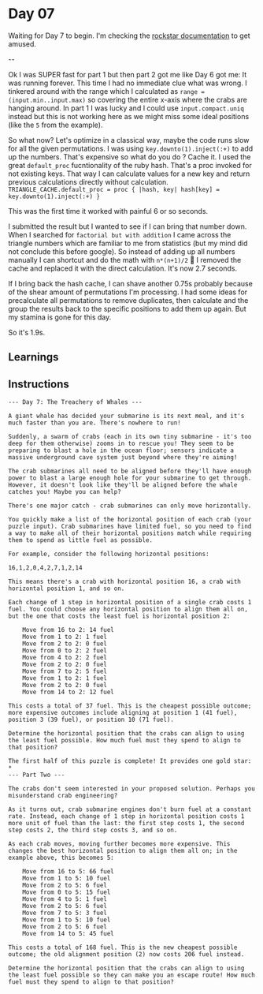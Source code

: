 # Day 07
Waiting for Day 7 to begin. I'm checking the [rockstar documentation](https://codewithrockstar.com/docs) to get amused.

--

Ok I was SUPER fast for part 1 but then part 2 got me like Day 6 got me: It was running forever. This time I had no immediate clue what was wrong. I tinkered around with the range which I calculated as `range = (input.min..input.max)` so covering the entire x-axis where the crabs are hanging around. In part 1 I was lucky and I could use `input.compact.uniq` instead but this is not working here as we might miss some ideal positions (like the `5` from the example).

So what now? Let's optimize in a classical way, maybe the code runs slow for all the given permutations. I was using `key.downto(1).inject(:+)` to add up the numbers. That's expensive so what do you do ? Cache it. I used the great `default_proc` fucntionality of the ruby hash. That's a proc invoked for not existing keys. That way I can calculate values for a new key and return previous calculations directly without calculation.
`TRIANGLE_CACHE.default_proc = proc { |hash, key| hash[key] = key.downto(1).inject(:+) }`

This was the first time it worked with painful 6 or so seconds.

I submitted the result but I wanted to see if I can bring that number down.
When I searched for `factorial but with addition` I came across the triangle numbers which are familiar to me from statistics (but my mind did not conclude this before google). So instead of adding up all numbers manually I can shortcut and do the math with `n*(n+1)/2` 🤘 I removed the cache and replaced it with the direct calculation. It's now 2.7 seconds.

If I bring back the hash cache, I can shave another 0.75s probably because of the shear amount of permutations I'm processing.
I had some ideas for precalculate all permutations to remove duplicates, then calculate and the group the results back to the specific positions to add them up again. But my stamina is gone for this day. 

So it's 1.9s.

## Learnings

## Instructions

```
--- Day 7: The Treachery of Whales ---

A giant whale has decided your submarine is its next meal, and it's much faster than you are. There's nowhere to run!

Suddenly, a swarm of crabs (each in its own tiny submarine - it's too deep for them otherwise) zooms in to rescue you! They seem to be preparing to blast a hole in the ocean floor; sensors indicate a massive underground cave system just beyond where they're aiming!

The crab submarines all need to be aligned before they'll have enough power to blast a large enough hole for your submarine to get through. However, it doesn't look like they'll be aligned before the whale catches you! Maybe you can help?

There's one major catch - crab submarines can only move horizontally.

You quickly make a list of the horizontal position of each crab (your puzzle input). Crab submarines have limited fuel, so you need to find a way to make all of their horizontal positions match while requiring them to spend as little fuel as possible.

For example, consider the following horizontal positions:

16,1,2,0,4,2,7,1,2,14

This means there's a crab with horizontal position 16, a crab with horizontal position 1, and so on.

Each change of 1 step in horizontal position of a single crab costs 1 fuel. You could choose any horizontal position to align them all on, but the one that costs the least fuel is horizontal position 2:

    Move from 16 to 2: 14 fuel
    Move from 1 to 2: 1 fuel
    Move from 2 to 2: 0 fuel
    Move from 0 to 2: 2 fuel
    Move from 4 to 2: 2 fuel
    Move from 2 to 2: 0 fuel
    Move from 7 to 2: 5 fuel
    Move from 1 to 2: 1 fuel
    Move from 2 to 2: 0 fuel
    Move from 14 to 2: 12 fuel

This costs a total of 37 fuel. This is the cheapest possible outcome; more expensive outcomes include aligning at position 1 (41 fuel), position 3 (39 fuel), or position 10 (71 fuel).

Determine the horizontal position that the crabs can align to using the least fuel possible. How much fuel must they spend to align to that position?

The first half of this puzzle is complete! It provides one gold star: *
--- Part Two ---

The crabs don't seem interested in your proposed solution. Perhaps you misunderstand crab engineering?

As it turns out, crab submarine engines don't burn fuel at a constant rate. Instead, each change of 1 step in horizontal position costs 1 more unit of fuel than the last: the first step costs 1, the second step costs 2, the third step costs 3, and so on.

As each crab moves, moving further becomes more expensive. This changes the best horizontal position to align them all on; in the example above, this becomes 5:

    Move from 16 to 5: 66 fuel
    Move from 1 to 5: 10 fuel
    Move from 2 to 5: 6 fuel
    Move from 0 to 5: 15 fuel
    Move from 4 to 5: 1 fuel
    Move from 2 to 5: 6 fuel
    Move from 7 to 5: 3 fuel
    Move from 1 to 5: 10 fuel
    Move from 2 to 5: 6 fuel
    Move from 14 to 5: 45 fuel

This costs a total of 168 fuel. This is the new cheapest possible outcome; the old alignment position (2) now costs 206 fuel instead.

Determine the horizontal position that the crabs can align to using the least fuel possible so they can make you an escape route! How much fuel must they spend to align to that position?


```
